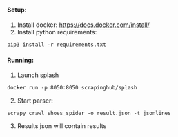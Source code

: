 #### Setup:
1. Install docker: https://docs.docker.com/install/
2. Install python requirements:
```
pip3 install -r requirements.txt
```

#### Running:
1. Launch splash
```
docker run -p 8050:8050 scrapinghub/splash
```
2. Start parser:
```
scrapy crawl shoes_spider -o result.json -t jsonlines
```
3. Results json will contain results
